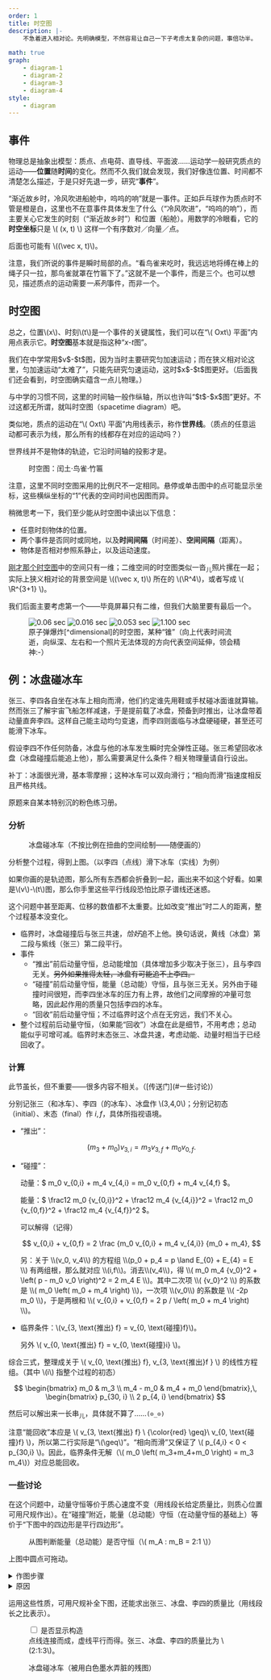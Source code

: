 ```yaml
---
order: 1
title: 时空图
description: |-
    不急着进入相对论。先明确模型，不然容易让自己一下子考虑太复杂的问题，事倍功半。

math: true
graph:
    - diagram-1
    - diagram-2
    - diagram-3
    - diagram-4
style:
    - diagram
---
```


## 事件

物理总是抽象出模型：质点、点电荷、直导线、平面波……运动学一般研究质点的运动——**位置**随**时间**的变化。然而不久我们就会发现，我们好像连位置、时间都不清楚怎么描述，于是只好先退一步，研究“**事件**”。

“渐近故乡时，冷风吹进船舱中，呜呜的响”就是一事件。正如乒乓球作为质点时不管是橙是白，这里也不在意事件具体发生了什么（“冷风吹进”，“呜呜的响”），而主要关心它发生的时刻（“渐近故乡时”）和位置（船舱）。用数学的冷眼看，它的**时空坐标**只是 \\( (x, t) \\) 这样一个有序数对／向量／点。

<aside class='remark'><p>后面也可能有 \((\vec x, t)\)。</p></aside>

注意，我们所说的事件是瞬时局部的点。“看鸟雀来吃时，我远远地将缚在棒上的绳子只一拉，那鸟雀就罩在竹匾下了。”这就不是一个事件，而是三个。也可以想见，描述质点的运动需要*一系列*事件，而非一个。

## 时空图

总之，位置\\(x\\)、时刻\\(t\\)是一个事件的关键属性，我们可以在“\\( Oxt\\) 平面”内用点表示它。**时空图**基本就是指这种“$x$-$t$图”。

<aside class='remark'>
    <p>我们在中学常用$v$-$t$图，因为当时主要研究匀加速运动；而在狭义相对论这里，匀加速运动“太难了”，只能先研究匀速运动，这时$x$-$t$图更好。（后面我们还会看到，时空图确实蕴含一点儿物理。）</p>
    <p>与中学的习惯不同，这里的时间轴一般作纵轴，所以也许叫“$t$-$x$图”更好。不过这都无所谓，就叫时空图（spacetime diagram）吧。</p>
</aside>

类似地，质点的运动在“\\( Oxt\\) 平面”内用线表示，称作**世界线**。（质点的任意运动都可表示为线，那么所有的线都存在对应的运动吗？）

<aside class='remark'>
    <p>世界线并不是物体的轨迹，它沿时间轴的投影才是。</p>
</aside>

<figure>
    <div id='graph-1' class='jxgbox'></div>
    <figcaption>时空图：闰土·鸟雀·竹匾</figcaption>
</figure>

<aside class='remark'>
    <p>注意，这里不同时空图采用的比例尺不一定相同。悬停或单击图中的点可能显示坐标，这些横纵坐标的“1”代表的空间时间也因图而异。</p>
</aside>

稍微思考一下，我们至少能从时空图中读出以下信息：

-   任意时刻物体的位置。
-   两个事件是否同时或同地，以及**时间间隔**（时间差）、**空间间隔**（距离）。
-   物体是否相对参照系静止，以及运动速度。

[刚才那个时空图](#graph-1)中的空间只有一维；二维空间的时空图类似一沓<sub>儿</sub>照片摞在一起；实际上狭义相对论的背景空间是 \\((\vec x, t)\\) 所在的 \\(\R^4\\)，或者写成 \\( \R^{3+1} \\)。

<aside class='remark'>
    <p>我们后面主要考虑第一个——毕竟屏幕只有二维，但我们大脑里要有最后一个。</p>
</aside>

<figure>
    <div id='fig-bomb'>
        <img src="{{ '/assets/image/bomb_1.jpg' | relative_url }}" alt="0.06 sec">
        <img src="{{ '/assets/image/bomb_2.jpg' | relative_url }}" alt="0.016 sec">
        <img src="{{ '/assets/image/bomb_3.jpg' | relative_url }}" alt="0.053 sec">
        <img src="{{ '/assets/image/bomb_4.jpg' | relative_url }}" alt="1.100 sec">
    </div>
<figcaption markdown='1'>
原子弹爆炸[^dimensional]的时空图，某种“锥”（向上代表时间流逝，向纵深、左右和一个照片无法体现的方向代表空间延伸，领会精神:-）
</figcaption>
</figure>

[^dimensional]: 图片取自<cite markdown='1'>[Estimate of the energy released in the first Atomic Bomb explosion](https://www.atmosp.physics.utoronto.ca/people/codoban/PHY138/Mechanics/dimensional.pdf){:target='_blank'}</cite>。这是个“抄本”，它指出原文在[一个已经坏掉的链接](http://www.pa.uky.edu/~sps/Month1.htm){:target='_blank'}。

## 例：冰盘碰冰车

张三、李四各自坐在冰车上相向而滑，他们约定谁先用鞋或手杖碰冰面谁就算输。然而张三<span class='shady'>了解宇宙飞船怎样减速，于是</span>提前载了冰盘，预备到时推出，让冰盘带着动量直奔李四。这样自己能主动均匀变速，而李四则面临与冰盘硬碰硬，甚至还可能滑下冰车。

假设李四不作任何防备，冰盘与他的冰车发生瞬时完全弹性正碰。张三希望回收冰盘（冰盘碰撞后能追上他），那么需要满足什么条件？相关物理量请自行设出。

<aside class='remark'>
    <p>补丁：冰面很光滑，基本零摩擦；这种冰车可以双向滑行；“相向而滑”指速度相反且严格共线。</p>
</aside>

<aside class='remark'>
    <p>原题来自某本特别沉的粉色练习册。</p>
</aside>

### 分析

<figure>
    <div id='graph-2' class='jxgbox'></div>
    <figcaption>冰盘碰冰车（不按比例在扭曲的空间绘制<span class='shady'>——随便画的</span>）</figcaption>
</figure>

分析整个过程，得到上图。（以李四（点线）滑下冰车（实线）为例）

<aside class='remark'>
    <p>如果你画的是轨迹图，那么所有东西都会折叠到一起，画出来不如这个好看。如果是\(v\)-\(t\)图，那么你手里这些平行线段恐怕比原子谱线还迷惑。</p>
    <p>这个问题中甚至距离、位移的数值都不太重要。比如改变“推出”时二人的距离，整个过程基本没变化。</p>
</aside>

-   临界时，冰盘碰撞后与张三共速，*恰好*追不上他。换句话说，黄线（冰盘）第二段与紫线（张三）第二段平行。
-   事件
    -   “推出”前后动量守恒，总动能增加（具体增加多少取决于张三），且与李四无关。~~另外如果推得太轻，冰盘有可能追不上李四。~~
    -   “碰撞”前后动量守恒，能量（总动能）守恒，且与张三无关。另外由于碰撞时间很短，而李四坐冰车的压力有上界，故他们之间摩擦的冲量可忽略，因此起作用的质量只包括李四的冰车。
    -   “回收”前后动量守恒；不过临界时这个点在无穷远，我们不关心。
-   整个过程前后动量守恒，（如果能“回收”）冰盘在此是细节，不用考虑；总动能似乎可增可减。临界时末态张三、冰盘共速，考虑动能、动量时相当于已经回收了。

### 计算

<aside class='remark' markdown='1'>
此节虽长，但不重要——很多内容不相关。（[传送门](#一些讨论)）
</aside>

分别记张三（和冰车）、李四（的冰车）、冰盘作 \\(3,4,0\\)；<!-- 用“推-碰”表示“推出”至“碰撞”，“-收”表示“回收”前瞬间，以此类推； -->分别记初态（initial）、末态（final）作 $i,f$，具体所指视语境。

-   “推出”：

    $$
    (m_3+m_0) v_{3,i} = m_3 v_{3,f} + m_0 v_{0,f}.
    $$

-   “碰撞”：

    动量：$ m_0 v_{0,i} + m_4 v_{4,i} = m_0 v_{0,f} + m_4 v_{4,f} $。

    能量：$ \frac12 m_0 {v_{0,i}}^2 + \frac12 m_4 {v_{4,i}}^2
    = \frac12 m_0 {v_{0,f}}^2 + \frac12 m_4 {v_{4,f}}^2 $。

    可以解得<span class='shady'>（记得）</span>

    $$
    v_{0,i} + v_{0,f} = 2 \frac {m_0 v_{0,i} + m_4 v_{4,i}} {m_0 + m_4},
    $$

    <aside class='remark' markdown='1'>
    另：关于 \\(v_0, v_4\\) 的方程组 \\(p_0 + p_4 = p \land E_{0} + E_{4} = E \\) 有两组根，那么就对应 \\(i,f\\)。消去\\(v_4\\)，得 \\(
    m_0 m_4 {v_0}^2 + \left( p - m_0 v_0 \right)^2 = 2 m_4 E
    \\)。其中二次项 \\( {v_0}^2 \\) 的系数是 \\( m_0 \left( m_0 + m_4 \right) \\)，一次项 \\(v_0\\) 的系数是 \\( -2p m_0 \\)，于是两根和 \\( v_{0,i} + v_{0,f} = 2 p / \left( m_0 + m_4 \right) \\)。
    </aside>

-   临界条件：\\(v_{3, \text{推出} f} = v_{0, \text{碰撞}f}\\)。
    
    另外 \\( v_{0, \text{推出} f} = v_{0, \text{碰撞}i} \\)。

综合三式，整理成关于 \\( v_{0, \text{推出} f}, v_{3, \text{推出}f } \\) 的线性方程组。（其中 \\(i\\) 指整个过程的初态）

$$
\begin{bmatrix}
m_0 & m_3 \\
m_4 - m_0 & m_4 + m_0
\end{bmatrix},\,
\begin{bmatrix}
p_{30, i} \\
2 p_{4, i}
\end{bmatrix}
$$

然后可以解出来一长串<sub>儿</sub>，具体就不算了……`(⊙_⊙)`

注意“能回收”本应是 \\( v_{3, \text{推出} f} \ {\color{red} \geq}\ v_{0, \text{碰撞}f} \\)，所以第二行实际是“\\(\geq\\)”。“相向而滑”又保证了 \\( p_{4,i} < 0 < p_{30,i} \\)。因此，临界条件无解（\\( m_0 \left( m_3+m_4+m_0 \right) = m_3 m_4\\)）对应总能回收。

### 一些讨论

在这个问题中，动量守恒等价于质心速度不变（用线段长给定质量比，则质心位置可用尺规作出）。在“碰撞”附近，能量（总动能）守恒（在动量守恒的基础上）等价于“下图中的四边形是平行四边形”。

<figure>
    <div id='graph-3' class='jxgbox'></div>
    <figcaption>从图判断能量（总动能）是否守恒（\( m_A : m_B = 2:1 \)）</figcaption>
</figure>

<aside class='remark'>
    <p>上图中圆点可拖动。</p>
</aside>

<details markdown='1'>
<summary>作图步骤</summary>

1. 垂直于 \\(t\\) 轴随意作一直线，分别交两条世界线于两点。
2. 以碰撞点为中心，作上述直线的对称直线，又与两条世界线交出两点。
3. 连接这四点。

<aside class='remark'>
    <p>（如果你想计较一下）“垂直于 \(t\) 轴”与“平行于\(x\)轴”稍微不同：</p>
    <ul>
       <li>空间不只一个维度时，后者既可能推广成“平行于 \(x\) 轴”，也可能推广成“平行于 \(Oxy\) 平面”，不如前者明确；</li>
       <li>只有前者直接点出重点——“同时”（\(t\) 坐标相同）。</li>
       <li>“垂直”需要特别定义，而平行怎么扭都不相交。</li>
   </ul>
</aside>
</details>

<details markdown='1'>
<summary>原因</summary>

作图其实是选取了三个时刻（垂直于 \\(t\\) 轴的直线上的每个事件同时发生）：碰撞前、碰撞、碰撞后。这三个时刻等距，划分出两段等长时间（碰撞前~碰撞，碰撞~碰撞后），从而位移正比于速度。

以 A（橙色）为例，这条世界线交出的两点的 \\(x\\) 坐标差正比于（两段时间的）速度的和，即 \\( v_i + v_f \\)。

而前面已经说明，无论是哪一方，都有 \\( v_i + v_f = 2 v_c \\)，其中 \\(v_c\\) 是质心速度。因此双方的 \\( v_i + v_f \\) 一样，所以这组对边平行。（另一组自不必说）

另：也可从“相对速度反向”理解。

</details>

运用这些性质，可用尺规补全下图，还能求出张三、冰盘、李四的质量比（用线段长之比表示）。

<figure>
    <div id='graph-4' class='jxgbox'></div>
    <p>
        <input type="checkbox" id="graph-4-toggle" name="graph-4-toggle">
        <label for="graph-4-toggle">是否显示构造</label>
        <br>
        <span>点线连接而成，虚线平行而得。张三、冰盘、李四的质量比为 \(2:1:3\)。</span>
    </p>
    <figcaption>冰盘碰冰车（<span class='shady'>被用白色墨水弄脏的</span>残图）</figcaption>
</figure>
